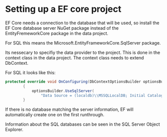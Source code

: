 
# Setting up a EF core project

EF Core needs a connection to the database that will be used, so install the EF Core database 
server NuGet package instead of the EntityFremeworkCore package in the data project.

For SQL this means the Microsoft.EntityFrameworkCore.SqlServer package.


Its nessecary to specifiy the data provider to the project. This is done in the context class
in the data project. The context class needs to extend DbContext.

For SQL it looks like this:
```C#
protected override void OnConfiguring(DbContextOptionsBuilder optionsBuilder)
        {
            optionsBuilder.UseSqlServer(
                "Data Source = (localdb)\\MSSQLLocalDB; Initial Catalog = SamuraiAppData");
        }
```

If there is no database matching the server information, EF will automatically create one on the first
runthrough.

Information about the SQL databases can be seen in the SQL Server Object Explorer.